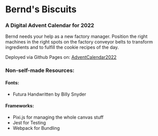 # Bernd's Biscuits
### A Digital Advent Calendar for 2022
Bernd needs your help as a new factory manager. Position the right machines in the right spots on the factory conveyor belts to transform ingredients and to fulfill the cookie recipes of the day.

Deployed via Github Pages on: [AdventCalendar2022](https://joscco.github.io/AdventCalendar2022/)
### Non-self-made Resources:

#### Fonts:
* Futura Handwritten by Billy Snyder

#### Frameworks:
* Pixi.js for managing the whole canvas stuff
* Jest for Testing
* Webpack for Bundling